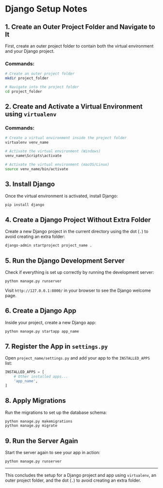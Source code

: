 
# Django Setup Notes

## 1. Create an Outer Project Folder and Navigate to It

First, create an outer project folder to contain both the virtual environment and your Django project.

### Commands:

```bash
# Create an outer project folder
mkdir project_folder

# Navigate into the project folder
cd project_folder
```

## 2. Create and Activate a Virtual Environment using `virtualenv`

### Commands:

```bash
# Create a virtual environment inside the project folder
virtualenv venv_name

# Activate the virtual environment (Windows)
venv_name\Scripts\activate

# Activate the virtual environment (macOS/Linux)
source venv_name/bin/activate
```

## 3. Install Django

Once the virtual environment is activated, install Django:

```bash
pip install django
```

## 4. Create a Django Project Without Extra Folder

Create a new Django project in the current directory using the dot (`.`) to avoid creating an extra folder:

```bash
django-admin startproject project_name .
```

## 5. Run the Django Development Server

Check if everything is set up correctly by running the development server:

```bash
python manage.py runserver
```

Visit `http://127.0.0.1:8000/` in your browser to see the Django welcome page.

## 6. Create a Django App

Inside your project, create a new Django app:

```bash
python manage.py startapp app_name
```

## 7. Register the App in `settings.py`

Open `project_name/settings.py` and add your app to the `INSTALLED_APPS` list:

```python
INSTALLED_APPS = [
    # Other installed apps...
    'app_name',
]
```

## 8. Apply Migrations

Run the migrations to set up the database schema:

```bash
python manage.py makemigrations
python manage.py migrate
```

## 9. Run the Server Again

Start the server again to see your app in action:

```bash
python manage.py runserver
```

---

This concludes the setup for a Django project and app using `virtualenv`, an outer project folder, and the dot (`.`) to avoid creating an extra folder.
